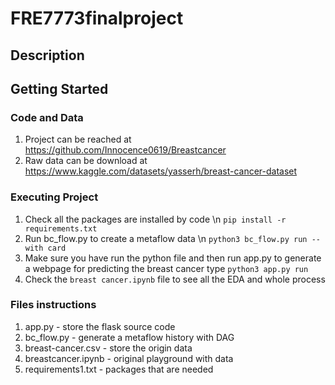 # FRE7773finalproject
## Description
## Getting Started
### Code and Data
1. Project can be reached at https://github.com/Innocence0619/Breastcancer
2. Raw data can be download at https://www.kaggle.com/datasets/yasserh/breast-cancer-dataset
### Executing Project
1. Check all the packages are installed by code \n
`pip install -r requirements.txt`
2. Run bc_flow.py to create a metaflow data \n
`python3 bc_flow.py run --with card`
3. Make sure you have run the python file and then run app.py to generate a webpage for predicting the breast cancer type
`python3 app.py run`
4. Check the `breast cancer.ipynb` file to see all the EDA and whole process 
### Files instructions
1. app.py - store the flask source code
2. bc_flow.py - generate a metaflow history with DAG
3. breast-cancer.csv - store the origin data
4. breastcancer.ipynb - original playground with data
5. requirements1.txt - packages that are needed

